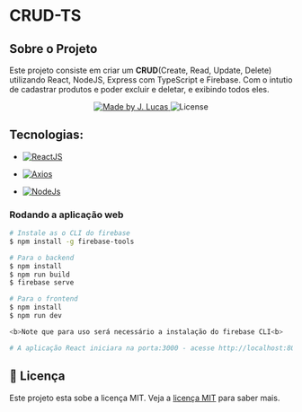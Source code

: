 # CRUD-TS
## Sobre o Projeto

Este projeto consiste em criar um <strong>CRUD</strong>(Create, Read, Update, Delete) utilizando React, NodeJS, Express com TypeScript e Firebase. Com o intutio de cadastrar produtos e poder excluir e deletar, e exibindo todos eles.

<p align="center">
<a href="https://www.linkedin.com/in/jo%C3%A3o-lucas-nascimento-andrade-34574398/">
    <img alt="Made by J. Lucas" src="https://img.shields.io/badge/made%20by-Jo%C3%A3o%20Lucas-blue">
</a>

<img alt="License" src="https://img.shields.io/badge/license-MIT-brightgreen?color=blue">
</p>

## Tecnologias:

- <a href="https://reactjs.org/">
  <img alt="ReactJS" src="https://img.shields.io/static/v1?color=blue&label=React&message=JS&?style=plastic&logo=React">
</a>

- <a href="https://axios-http.com/ptbr/docs/intro">
  <img alt="Axios" src="https://img.shields.io/badge/Using-Axios-blue">
</a>

- <a href="https://nodejs.org/en/about/">
  <img alt="NodeJs" src="https://img.shields.io/badge/Using-NodeJS-blue">
</a>



### Rodando a aplicação web

```bash
# Instale as o CLI do firebase
$ npm install -g firebase-tools

# Para o backend
$ npm install
$ npm run build
$ firebase serve

# Para o frontend
$ npm install
$ npm run dev

<b>Note que para uso será necessário a instalação do firebase CLI<b>

# A aplicação React iniciara na porta:3000 - acesse http://localhost:8080
```
## 📝 Licença

Este projeto esta sobe a licença MIT. Veja a <a href="https://opensource.org/licenses/MIT">licença MIT</a> para saber mais.
